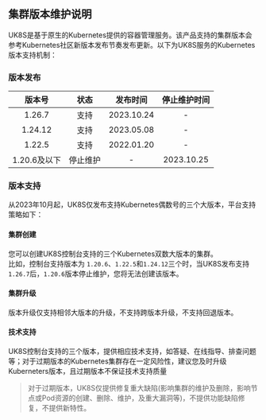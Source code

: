 ## 集群版本维护说明

UK8S是基于原生的Kubernetes提供的容器管理服务。该产品支持的集群版本会参考Kubernetes社区新版本发布节奏发布更新。以下为UK8S服务的Kubernetes版本支持机制：

### 版本发布

| 版本号       | 状态     | 发布时间   | 停止维护时间 |
| :----------: | :--------: | :----------: | :------------: |
| 1.26.7       | 支持   | 2023.10.24 | -            |
| 1.24.12      | 支持   | 2023.05.08 | -            |
| 1.22.5       | 支持   | 2022.01.20 | -            |
| 1.20.6及以下 | 停止维护 | -          | 2023.10.25   |

### 版本支持

从2023年10月起，UK8S仅发布支持Kubernetes偶数号的三个大版本，平台支持策略如下：

#### 集群创建

您可以创建UK8S控制台支持的三个Kubernetes双数大版本的集群。   
比如，控制台支持版本为 `1.20.6`、`1.22.5`和`1.24.12`三个时，当UK8S发布支持`1.26.7`后，`1.20.6`版本停止维护，您将无法创建该版本。

#### 集群升级

版本升级仅支持相邻大版本的升级，不支持跨版本升级，不支持回退版本。

#### 技术支持

UK8S控制台支持的三个版本，提供相应技术支持，如答疑、在线指导、排查问题等；对于过期版本的Kubernetes集群存在一定风险性，建议您及时升级Kuberneters版本，且过期版本不保证技术支持质量   

> 对于过期版本，UK8S仅提供修复重大缺陷(影响集群的维护及删除，影响节点或Pod资源的创建、删除、维护，及重大漏洞等)，不提供功能缺陷修复，不提供新特性。
